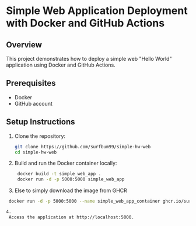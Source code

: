 # Simple Web Application Deployment with Docker and GitHub Actions

## Overview
This project demonstrates how to deploy a simple web "Hello World" application using Docker and GitHub Actions.

## Prerequisites
- Docker
- GitHub account

## Setup Instructions
1. Clone the repository:
   ```bash
   git clone https://github.com/surfbum99/simple-hw-web
   cd simple-hw-web

2. Build and run the Docker container locally:
   ```bash
    docker build -t simple_web_app .
    docker run -d -p 5000:5000 simple_web_app
3.  Else to simply download the image from GHCR
   ```bash
    docker run -d -p 5000:5000 --name simple_web_app_container ghcr.io/surfbum99/simple_web_app:latest

4. 
    Access the application at http://localhost:5000.


